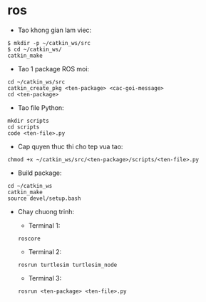 # ros

- Tao khong gian lam viec:
```
$ mkdir -p ~/catkin_ws/src
$ cd ~/catkin_ws/
catkin_make
```

- Tao 1 package ROS moi:
```
cd ~/catkin_ws/src
catkin_create_pkg <ten-package> <cac-goi-message>
cd <ten-package>
```

- Tao file Python:
```
mkdir scripts
cd scripts
code <ten-file>.py
```

- Cap quyen thuc thi cho tep vua tao:
```
chmod +x ~/catkin_ws/src/<ten-package>/scripts/<ten-file>.py
```

- Build package:
```
cd ~/catkin_ws
catkin_make
source devel/setup.bash
```

- Chay chuong trinh:
  - Terminal 1:
  ```
  roscore
  ```

  - Terminal 2:
  ```
  rosrun turtlesim turtlesim_node
  ```

  - Terminal 3:
  ```
  rosrun <ten-package> <ten-file>.py
  ```
